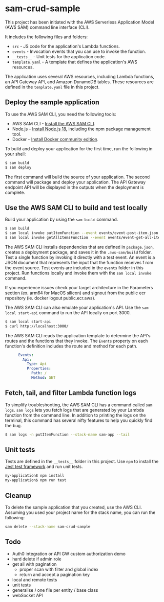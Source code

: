 # sam-crud-sample
This project has been initiated with the AWS Serverless Application Model (AWS SAM) command line interface (CLI).  

It includes the following files and folders:  
- `src` - JS code for the application's Lambda functions.
- `events` - Invocation events that you can use to invoke the function.
- `__tests__` - Unit tests for the application code. 
- `template.yaml` - A template that defines the application's AWS resources.

The application uses several AWS resources, including Lambda functions, an API Gateway API, and Amazon DynamoDB tables. These resources are defined in the `template.yaml` file in this project.  

## Deploy the sample application
To use the AWS SAM CLI, you need the following tools:
* AWS SAM CLI - [Install the AWS SAM CLI](https://docs.aws.amazon.com/serverless-application-model/latest/developerguide/serverless-sam-cli-install.html).
* Node.js - [Install Node.js 18](https://nodejs.org/en/), including the npm package management tool.
* Docker - [Install Docker community edition](https://hub.docker.com/search/?type=edition&offering=community).

To build and deploy your application for the first time, run the following in your shell:
```bash
$ sam build
$ sam deploy
```

The first command will build the source of your application. The second command will package and deploy your application.
The API Gateway endpoint API will be displayed in the outputs when the deployment is complete.

## Use the AWS SAM CLI to build and test locally
Build your application by using the `sam build` command.
```bash
$ sam build
$ sam local invoke putItemFunction --event events/event-post-item.json
$ sam local invoke getAllItemsFunction --event events/event-get-all-items.json
```

The AWS SAM CLI installs dependencies that are defined in `package.json`, creates a deployment package, and saves it in the `.aws-sam/build` folder.
Test a single function by invoking it directly with a test event. An event is a JSON document that represents the input that the function receives f  rom the event source. Test events are included in the `events` folder in this project.
Run functions locally and invoke them with the `sam local invoke` command.

If you experience issues check your target architecture in the Parameters section (ex. arm64 for MacOS silicon) and signout from the public ecr repository (ie. docker logout public.ecr.aws).  

The AWS SAM CLI can also emulate your application's API. Use the `sam local start-api` command to run the API locally on port 3000.
```bash
$ sam local start-api
$ curl http://localhost:3000/
```

The AWS SAM CLI reads the application template to determine the API's routes and the functions that they invoke. The `Events` property on each function's definition includes the route and method for each path.

```yaml
      Events:
        Api:
          Type: Api
          Properties:
            Path: /
            Method: GET
```

## Fetch, tail, and filter Lambda function logs
To simplify troubleshooting, the AWS SAM CLI has a command called `sam logs`. `sam logs` lets you fetch logs that are generated by your Lambda function from the command line. In addition to printing the logs on the terminal, this command has several nifty features to help you quickly find the bug.

```bash
$ sam logs -n putItemFunction --stack-name sam-app --tail
```

## Unit tests
Tests are defined in the `__tests__` folder in this project. Use `npm` to install the [Jest test framework](https://jestjs.io/) and run unit tests.

```bash
my-application$ npm install
my-application$ npm run test
```

## Cleanup
To delete the sample application that you created, use the AWS CLI. Assuming you used your project name for the stack name, you can run the following:
```bash
sam delete --stack-name sam-crud-sample
```

## Todo
- Auth0 integration or API GW custom authorization demo
- hard delete if admin role
- get all with pagination
  - proper scan with filter and global index
  - return and accept a pagination key
- local and remote tests
- unit tests
- generalise / one file per entity / base class
- webSocket API